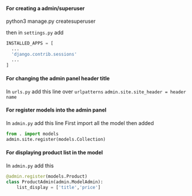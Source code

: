 #### For creating a admin/superuser
python3 manage.py createsuperuser

then in `settings.py` add 
  ```python
  INSTALLED_APPS = [
    ...
    'django.contrib.sessions'
    ...
]
```

#### For changing the admin panel header title
In `urls.py` add this line over `urlpatterns`
 `admin.site.site_header = header name`


#### For register models into the admin panel

In `admin.py` add this line 
First import all the model then added 
```python
from . import models
admin.site.register(models.Collection)
```

#### For displaying product list in the model 

In `admin.py` add this 

```python 
@admin.register(models.Product)
class ProductAdmin(admin.ModelAdmin):
    list_display = ['title','price']
```
